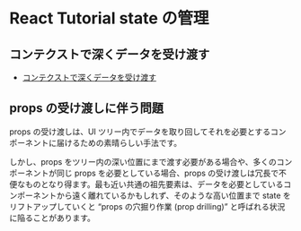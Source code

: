 # React Tutorial state の管理

## コンテクストで深くデータを受け渡す

-   [コンテクストで深くデータを受け渡す](https://ja.react.dev/learn/passing-data-deeply-with-context)

## props の受け渡しに伴う問題

props の受け渡しは、UI ツリー内でデータを取り回してそれを必要とするコンポーネントに届けるための素晴らしい手法です。

しかし、props をツリー内の深い位置にまで渡す必要がある場合や、多くのコンポーネントが同じ props を必要としている場合、props の受け渡しは冗長で不便なものとなり得ます。最も近い共通の祖先要素は、データを必要としているコンポーネントから遠く離れているかもしれず、そのような高い位置まで state をリフトアップしていくと “props の穴掘り作業 (prop drilling)” と呼ばれる状況に陥ることがあります。

##
